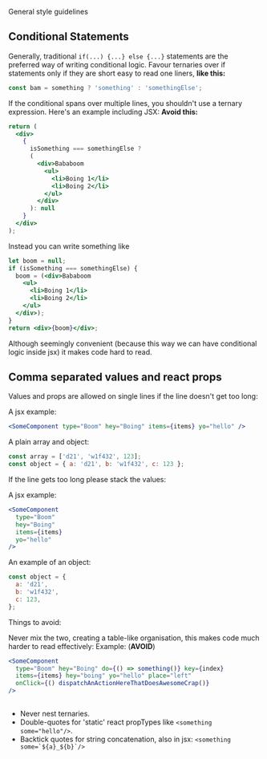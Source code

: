 General style guidelines

## Conditional Statements

Generally, traditional `if(...) {...} else {...}` statements are the preferred way of writing conditional logic.
Favour ternaries over if statements only if they are short easy to read one liners, __like this:__

```js
const bam = something ? 'something' : 'somethingElse';
```

If the conditional spans over multiple lines, you shouldn't use a ternary expression.
Here's an example including JSX: __Avoid this:__
```jsx
return (
  <div>
    {
      isSomething === somethingElse ?
      (
        <div>Bababoom
          <ul>
            <li>Boing 1</li>
            <li>Boing 2</li>
          </ul>
        </div> 
      ): null
    }
  </div>
);
```

Instead you can write something like 
```jsx
let boom = null;
if (isSomething === somethingElse) {
  boom = (<div>Bababoom
    <ul>
      <li>Boing 1</li>
      <li>Boing 2</li>
    </ul>
  </div>);
}
return <div>{boom}</div>;
```


Although seemingly convenient (because this way we can have conditional logic inside jsx) it makes code hard to read.

## Comma separated values and react props
Values and props are allowed on single lines if the line doesn't get too long:

A jsx example:
```jsx
<SomeComponent type="Boom" hey="Boing" items={items} yo="hello" />
```

A plain array and object:
```js
const array = ['d21', 'w1f432', 123];
const object = { a: 'd21', b: 'w1f432', c: 123 };
```

If the line gets too long please stack the values:

A jsx example:
```jsx
<SomeComponent
  type="Boom"
  hey="Boing"
  items={items}
  yo="hello"
/>
```

An example of an object:
```js
const object = {
  a: 'd21',
  b: 'w1f432',
  c: 123,
};
```

Things to avoid:

Never mix the two, creating a table-like organisation, this makes code much harder to read effectively:
Example: (__AVOID__)
```jsx
<SomeComponent
  type="Boom" hey="Boing" do={() => something()} key={index}
  items={items} hey="boing" yo="hello" place="left"
  onClick={() dispatchAnActionHereThatDoesAwesomeCrap()}
/>
  
```


- Never nest ternaries.
- Double-quotes for 'static' react propTypes like `<something some="hello"/>`.
- Backtick quotes for string concatenation, also in jsx: ```<something some=`${a}_${b}`/>```
